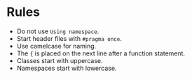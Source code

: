 # Rules

- Do not use `Using namespace`.
- Start header files with `#pragma once`.
- Use camelcase for naming.
- The `{` is placed on the next line after a function statement.
- Classes start with uppercase.
- Namespaces start with lowercase.

